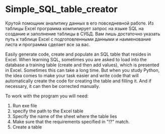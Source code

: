 # Simple_SQL_table_creator

Крутой помощник аналитику данных в его повседневной работе. Из таблицы Excel программа компилирует запрос на языке SQL на создание и заполнение таблицы в СУБД. Вам лишь достаточно указать путь к таблице Excel с подготовленными данными и наименование листа и программа сделает все за вас.

Easily generate code, create and populate an SQL table that resides in Excel.
When learning SQL, sometimes you are asked to load into the database a training table (create and then add values), which is presented in Excel.
Sometimes this can take a long time.
But when you study Python, the idea comes to make your task easier and write code that will automatically create the code for creating the table and filling it.
And if necessary, it can then be corrected manually.

To work with the program you will need:
1. Run exe file
2. specify the path to the Excel table
3. Specify the name of the sheet where the table lies
4. Make sure that the requirements specified in "!?" match.
5. Create a table
